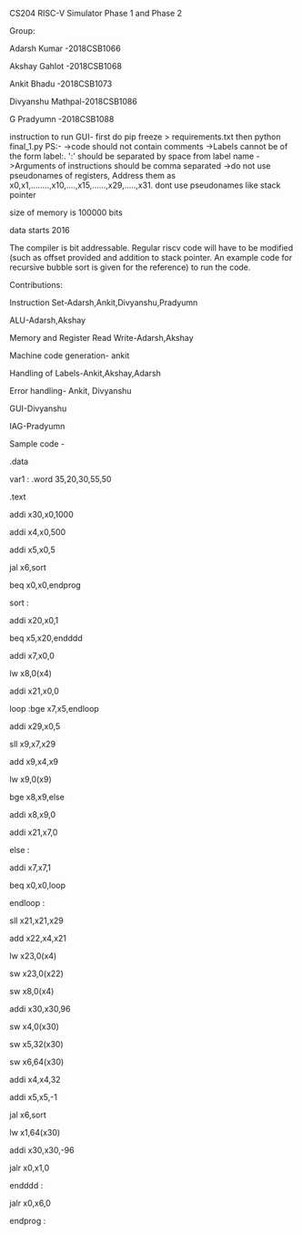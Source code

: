 CS204 RISC-V Simulator Phase 1 and Phase 2

Group:

Adarsh Kumar     -2018CSB1066

Akshay Gahlot    -2018CSB1068

Ankit Bhadu      -2018CSB1073

Divyanshu Mathpal-2018CSB1086

G Pradyumn       -2018CSB1088

instruction to run 
GUI- first do pip freeze > requirements.txt
then python final_1.py
PS:-
->code should not contain comments
->Labels cannot be of the form label:. ':' should be separated by space from label name
->Arguments of instructions should be comma separated 
->do not use pseudonames of registers, Address them as x0,x1,........,x10,....,x15,......,x29,.....,x31.
dont use pseudonames like stack pointer

size of memory is 100000 bits

data starts   2016

The compiler is bit addressable. Regular riscv code will have to be modified (such as offset provided and addition to stack pointer. An example code for recursive bubble sort is given for the reference) to run the code.


Contributions:


Instruction Set-Adarsh,Ankit,Divyanshu,Pradyumn

ALU-Adarsh,Akshay

Memory and Register Read Write-Adarsh,Akshay

Machine code generation- ankit

Handling of Labels-Ankit,Akshay,Adarsh

Error handling- Ankit, Divyanshu

GUI-Divyanshu 

IAG-Pradyumn


Sample code -

.data

var1 : .word 35,20,30,55,50

.text

addi x30,x0,1000

addi x4,x0,500

addi x5,x0,5

jal x6,sort

beq x0,x0,endprog



sort :


addi x20,x0,1

beq x5,x20,endddd

addi x7,x0,0

lw x8,0(x4)

addi x21,x0,0

loop :bge x7,x5,endloop 

addi x29,x0,5

sll x9,x7,x29

add x9,x4,x9

lw x9,0(x9)

bge x8,x9,else

addi x8,x9,0

addi x21,x7,0

else :

addi x7,x7,1

beq x0,x0,loop


endloop :

sll x21,x21,x29

add x22,x4,x21

lw x23,0(x4)

sw x23,0(x22)

sw x8,0(x4)


addi x30,x30,96 

sw x4,0(x30)

sw x5,32(x30)

sw x6,64(x30)

addi x4,x4,32

addi x5,x5,-1

jal x6,sort

lw x1,64(x30)

addi x30,x30,-96

jalr x0,x1,0

endddd :

jalr x0,x6,0


endprog :


